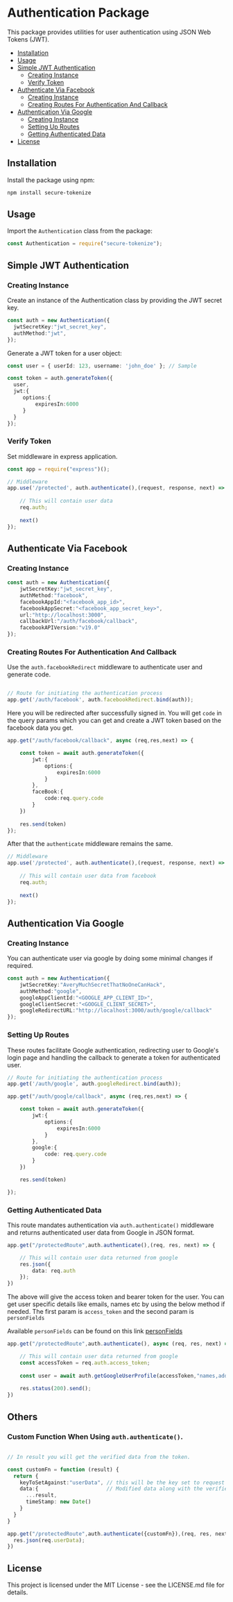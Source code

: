 # Authentication Package

This package provides utilities for user authentication using JSON Web Tokens (JWT).

<!-- START doctoc generated TOC please keep comment here to allow auto update -->
<!-- DON'T EDIT THIS SECTION, INSTEAD RE-RUN doctoc TO UPDATE -->


- [Installation](#installation)
- [Usage](#usage)
- [Simple JWT Authentication](#simple-jwt-authentication)
  - [Creating Instance](#creating-instance)
  - [Verify Token](#verify-token)
- [Authenticate Via Facebook](#authenticate-via-facebook)
  - [Creating Instance](#creating-instance-1)
  - [Creating Routes For Authentication And Callback](#creating-routes-for-authentication-and-callback)
- [Authentication Via Google](#authentication-via-google)
  - [Creating Instance](#creating-instance-2)
  - [Setting Up Routes](#setting-up-routes)
  - [Getting Authenticated Data](#getting-authenticated-data)
- [License](#license)

<!-- END doctoc generated TOC please keep comment here to allow auto update -->

## Installation

Install the package using npm:

```bash
npm install secure-tokenize
```

## Usage

Import the `Authentication` class from the package:

```typescript
const Authentication = require("secure-tokenize");
```

## Simple JWT Authentication

### Creating Instance

Create an instance of the Authentication class by providing the JWT secret key.
```typescript
const auth = new Authentication({
  jwtSecretKey:"jwt_secret_key",
  authMethod:"jwt",
});
```

Generate a JWT token for a user object:

```typescript
const user = { userId: 123, username: 'john_doe' }; // Sample

const token = auth.generateToken({
  user,
  jwt:{
     options:{
         expiresIn:6000
     } 
  }
});
```

### Verify Token

Set middleware in express application.

```typescript
const app = require("express")();

// Middleware
app.use('/protected', auth.authenticate(),(request, response, next) => {
    
    // This will contain user data 
    req.auth;
    
    next()
});
```

## Authenticate Via Facebook

### Creating Instance 

```typescript
const auth = new Authentication({
    jwtSecretKey:"jwt_secret_key",
    authMethod:"facebook",
    facebookAppId:"<facebook_app_id>",
    facebookAppSecret:"<facebook_app_secret_key>",
    url:"http://localhost:3000",
    callbackUrl:"/auth/facebook/callback",
    facebookAPIVersion:"v19.0"
});
```

### Creating Routes For Authentication And Callback

Use the `auth.facebookRedirect` middleware to authenticate user and generate code.

```typescript

// Route for initiating the authentication process
app.get('/auth/facebook', auth.facebookRedirect.bind(auth));
```

Here you will be redirected after successfully signed in. You will get `code` in the query params which you can get and create a JWT token based on the facebook data you get.

```typescript
app.get("/auth/facebook/callback", async (req,res,next) => {

    const token = await auth.generateToken({
        jwt:{
            options:{
                expiresIn:6000
            }
        },
        faceBook:{
            code:req.query.code
        }
    })
    
    res.send(token)
});
```

After that the `authenticate` middleware remains the same.

```typescript
// Middleware
app.use('/protected', auth.authenticate(),(request, response, next) => {
    
    // This will contain user data from facebook
    req.auth;
    
    next()
});
```

## Authentication Via Google

### Creating Instance

You can authenticate user via google by doing some minimal changes if required.

```typescript
const auth = new Authentication({
    jwtSecretKey:"AveryMuchSecretThatNoOneCanHack",
    authMethod:"google",
    googleAppClientId:"<GOOGLE_APP_CLIENT_ID>",
    googleClientSecret:"<GOOGLE_CLIENT_SECRET>",
    googleRedirectURL:"http://localhost:3000/auth/google/callback"
});
```

### Setting Up Routes

These routes facilitate Google authentication, redirecting user to Google's login page and handling the callback to generate a token for authenticated user.

```typescript
// Route for initiating the authentication process
app.get('/auth/google', auth.googleRedirect.bind(auth));

app.get("/auth/google/callback", async (req,res,next) => {

    const token = await auth.generateToken({
        jwt:{
            options:{
                expiresIn:6000
            }
        },
        google:{
            code: req.query.code
        }
    })

    res.send(token)

});
```

### Getting Authenticated Data


This route mandates authentication via `auth.authenticate()` middleware and returns authenticated user data from Google in JSON format.

```typescript
app.get("/protectedRoute",auth.authenticate(),(req, res, next) => {

    // This will contain user data returned from google
    res.json({
        data: req.auth
    });
})
```

The above will give the access token and bearer token for the user. You can get user specific details like emails, names etc by using the below method if needed.
The first param is `access_token` and the second param is `personFields`

Available `personFields` can be found on this link [personFields](https://developers.google.com/people/api/rest/v1/people/get)

```typescript
app.get("/protectedRoute",auth.authenticate(), async (req, res, next) => {

    // This will contain user data returned from google
    const accessToken = req.auth.access_token;
    
    const user = await auth.getGoogleUserProfile(accessToken,"names,addresses");
    
    res.status(200).send();
})
```

## Others

### Custom Function When Using `auth.authenticate()`.

```typescript

// In result you will get the verified data from the token.

const customFn = function (result) {
  return {
    keyToSetAgainst:"userData", // this will be the key set to request object. (Required)
    data:{                      // Modified data along with the verified data. (Optional)
      ...result,
      timeStamp: new Date()
    }
  }
}

app.get("/protectedRoute",auth.authenticate({customFn}),(req, res, next) => {
  res.json(req.userData);
})

```

## License

This project is licensed under the MIT License - see the LICENSE.md file for details.